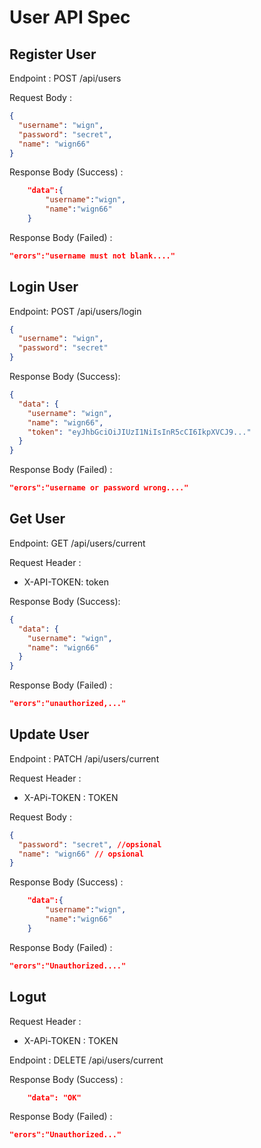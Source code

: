 # User API Spec

## Register User

Endpoint : POST /api/users

Request Body :

```json
{
  "username": "wign",
  "password": "secret",
  "name": "wign66"
}
```

Response Body (Success) :

```json
    "data":{
        "username":"wign",
        "name":"wign66"
    }
```

Response Body (Failed) :

```json
"erors":"username must not blank...."
```

## Login User

Endpoint: POST /api/users/login

```json
{
  "username": "wign",
  "password": "secret"
}
```

Response Body (Success):

```json
{
  "data": {
    "username": "wign",
    "name": "wign66",
    "token": "eyJhbGciOiJIUzI1NiIsInR5cCI6IkpXVCJ9..."
  }
}
```

Response Body (Failed) :

```json
"erors":"username or password wrong...."
```

## Get User

Endpoint: GET /api/users/current

Request Header :

- X-API-TOKEN: token

Response Body (Success):

```json
{
  "data": {
    "username": "wign",
    "name": "wign66"
  }
}
```

Response Body (Failed) :

```json
"erors":"unauthorized,..."
```

## Update User

Endpoint : PATCH /api/users/current

Request Header :

- X-APi-TOKEN : TOKEN

Request Body :

```json
{
  "password": "secret", //opsional
  "name": "wign66" // opsional
}
```

Response Body (Success) :

```json
    "data":{
        "username":"wign",
        "name":"wign66"
    }
```

Response Body (Failed) :

```json
"erors":"Unauthorized...."
```

## Logut

Request Header :

- X-APi-TOKEN : TOKEN

Endpoint : DELETE /api/users/current

Response Body (Success) :

```json
    "data": "OK"
```

Response Body (Failed) :

```json
"erors":"Unauthorized..."
```
